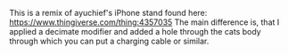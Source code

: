 This is a remix of ayuchief's iPhone stand found here: https://www.thingiverse.com/thing:4357035
The main difference is, that I applied a decimate modifier and added a hole through the cats body through which you can put a charging cable or similar.
